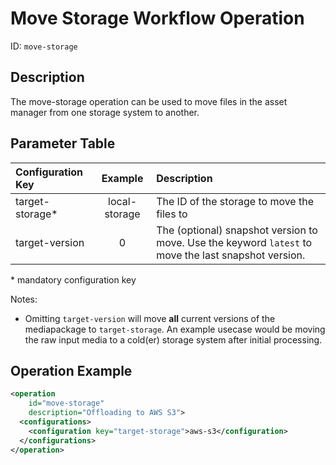 Move Storage Workflow Operation
===============================

ID: `move-storage`


Description
-----------

The move-storage operation can be used to move files in the asset manager from one storage system to another.


Parameter Table
---------------

|Configuration Key|Example           |Description                                       |
|:----------------|:----------------:|:-------------------------------------------------|
|target-storage\* |local-storage     |The ID of the storage to move the files to        |
|target-version   |0                 |The (optional) snapshot version to move. Use the keyword `latest` to move the last snapshot version.           |

\* mandatory configuration key

Notes:

* Omitting `target-version` will move **all** current versions of the mediapackage to `target-storage`.  An example
  usecase would be moving the raw input media to a cold(er) storage system after initial processing.


Operation Example
-----------------

```xml
<operation
    id="move-storage"
    description="Offloading to AWS S3">
  <configurations>
    <configuration key="target-storage">aws-s3</configuration>
  </configurations>
</operation>
```
